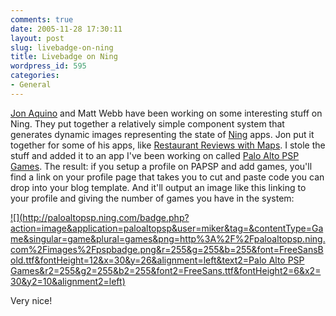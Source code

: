```yaml
---
comments: true
date: 2005-11-28 17:30:11
layout: post
slug: livebadge-on-ning
title: Livebadge on Ning
wordpress_id: 595
categories:
- General
---
```


[Jon Aquino](http://jonaquino.blogspot.com/) and Matt Webb have been working on some interesting stuff on Ning.  They put together a relatively simple component system that generates dynamic images representing the state of [Ning](http://www.ning.com) apps.  Jon put it together for some of his apps, like [Restaurant Reviews with Maps](http://restaurantreviewswithmaps.ning.com). I stole the stuff and added it to an app I've been working on called [Palo Alto PSP Games](http://paloaltopsp.ning.com). The result: if you setup a profile on PAPSP and add games, you'll find a link on your profile page that takes you to cut and paste code you can drop into your blog template.  And it'll output an image like this linking to your profile and giving the number of games you have in the system:





[![](http://paloaltopsp.ning.com/badge.php?action=image&application=paloaltopsp&user=miker&tag=&contentType=Game&singular=game&plural=games&png=http%3A%2F%2Fpaloaltopsp.ning.com%2Fimages%2Fpspbadge.png&r=255&g=255&b=255&font=FreeSansBold.ttf&fontHeight=12&x=30&y=26&alignment=left&text2=Palo Alto PSP Games&r2=255&g2=255&b2=255&font2=FreeSans.ttf&fontHeight2=6&x2=30&y2=10&alignment2=left)](http://paloaltopsp.ning.com/profile.php?user=miker)





Very nice!

